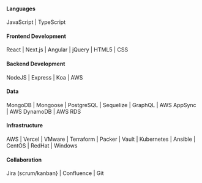 #### Languages
JavaScript | TypeScript

#### Frontend Development
React | Next.js | Angular | jQuery | HTML5 | CSS

#### Backend Development
NodeJS | Express | Koa | AWS

#### Data
MongoDB | Mongoose | PostgreSQL | Sequelize | GraphQL | AWS AppSync | AWS DynamoDB | AWS RDS

#### Infrastructure
AWS | Vercel | VMware | Terraform | Packer | Vault | Kubernetes | Ansible | CentOS | RedHat | Windows

#### Collaboration
Jira (scrum/kanban} | Confluence | Git
